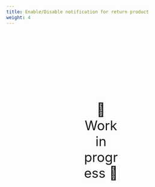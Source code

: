 ```yaml
---
title: Enable/Disable notification for return product
weight: 4
---
```

<div style="text-align: center; font-size:2.5em;margin: 200px;">🚧 Work in progress 🚧</div>